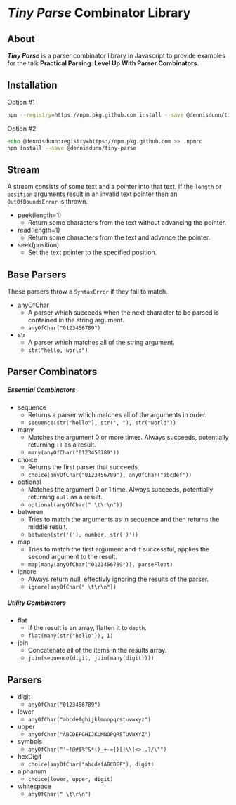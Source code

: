 
***Tiny Parse*** Combinator Library
===

About
---
***Tiny Parse*** is a parser combinator library in Javascript to provide examples for the talk **Practical Parsing: Level Up With Parser Combinators**.

Installation
---
Option #1
```bash
npm --registry=https://npm.pkg.github.com install --save @dennisdunn/tiny-parse 
```

Option #2
```bash
echo @dennisdunn:registry=https://npm.pkg.github.com >> .npmrc
npm install --save @dennisdunn/tiny-parse
```

Stream
---
A stream consists of some text and a pointer into that text. If the ```length``` or
```position``` arguments result in an invalid text pointer then an ```OutOfBoundsError```
is thrown.

- peek(length=1)
    - Return some characters from the text without advancing the pointer.
- read(length=1)
    - Return some characters from the text and advance the pointer.
- seek(position)
    - Set the text pointer to the specified position.

Base Parsers
---
These parsers throw a ```SyntaxError``` if they fail to match.

- anyOfChar
    - A parser which succeeds when the next character to be parsed is contained in the string argument.
    - ```anyOfChar("0123456789")```
- str
    - A parser which matches all of the string argument.
    - ```str("hello, world")```

Parser Combinators
---

##### ***Essential Combinators***

- sequence
    - Returns a parser which matches all of the arguments in order.
    - ```sequence(str("hello"), str(", "), str("world"))```
- many
    - Matches the argument 0 or more times. Always succeeds, potentially returning ```[]``` as a result.
    - ```many(anyOfChar("0123456789"))```
- choice 
    - Returns the first parser that succeeds.
    - ```choice(anyOfChar("0123456789"), anyOfChar("abcdef"))```
- optional
    - Matches the argument 0 or 1 time. Always succeeds,
    potentially returning ```null``` as a result.
    - ```optional(anyOfChar(" \t\r\n"))```
- between
    - Tries to match the arguments as in sequence and then returns the middle result.
    -  ```between(str('('), number, str(')'))```
- map
    - Tries to match the first argument and if successful, applies the second argument to the result.
    - ```map(many(anyOfChar("0123456789")), parseFloat)```
- ignore
    - Always return null, effectivly ignoring the results of the parser.
    - ```ignore(anyOfChar(" \t\r\n"))```

##### ***Utility Combinators***

- flat
    - If the result is an array, flatten it to ```depth```.
    - ```flat(many(str("hello")), 1)```
- join
    - Concatenate all of the items in the results array.
    - ```join(sequence(digit, join(many(digit))))```

Parsers
---
- digit
    - ```anyOfChar("0123456789")```
- lower
    - ```anyOfChar("abcdefghijklmnopqrstuvwxyz")```
- upper
    - ```anyOfChar("ABCDEFGHIJKLMNOPQRSTUVWXYZ")```
- symbols
    - ```anyOfChar("'~!@#$%^&*()_+-={}[]\\|<>,.?/\"")```
- hexDigit
    - ```choice(anyOfChar("abcdefABCDEF"), digit)```
- alphanum
    - ```choice(lower, upper, digit)```
- whitespace
    - ```anyOfChar(" \t\r\n")```

